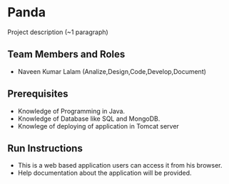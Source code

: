 # Panda

Project description (~1 paragraph)

## Team Members and Roles

* Naveen Kumar Lalam (Analize,Design,Code,Develop,Document)

## Prerequisites

* Knowledge of Programming in Java.
* Knowledge of Database like SQL and MongoDB.
* Knowlege of deploying of application in Tomcat server

## Run Instructions

* This is a web based application users can access it from his browser.
* Help documentation about the application will be provided.